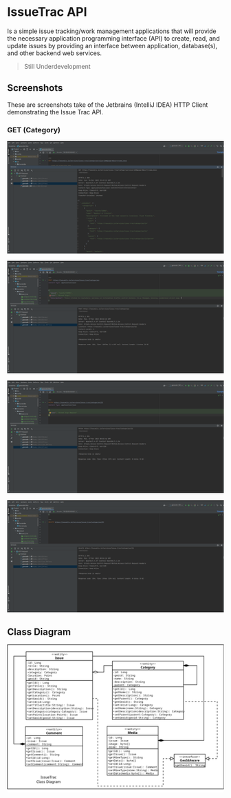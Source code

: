 # IssueTrac API

Is a simple issue tracking/work management applications that will provide the necessary application programming
interface (API) to create, read, and update issues by providing an interface between application, database(s), and 
other backend web services.

> Still Underdevelopment

## Screenshots

These are screenshots take of the Jetbrains (IntelliJ IDEA) HTTP Client demonstrating the Issue Trac API.

### GET (Category)

![GET Categories](docs/images/get-category.png)

![POST Category](docs/images/post-category.png)

![PATCH Category](docs/images/patch-category.png)

![DELETE Category](docs/images/delete-category.png)

## Class Diagram

![Class Diagram](docs/issuetrac_class_diagram.png)